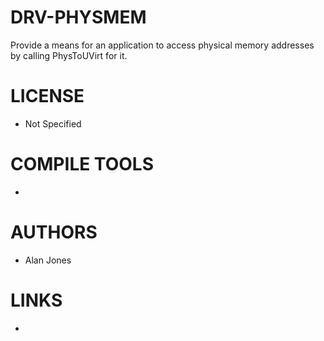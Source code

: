 DRV-PHYSMEM
===========

Provide a means for an application to access physical memory addresses by calling PhysToUVirt for it.


LICENSE
===============
* Not Specified

COMPILE TOOLS
===============
* 

AUTHORS
===============
* Alan Jones

LINKS
===============
* 
